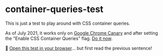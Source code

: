 # container-queries-test

This is just a test to play around with CSS container queries.

As of July 2021, it works only on [Google Chrome Canary](https://www.google.com/chrome/canary/) and after setting the "Enable CSS Container Queries" flag. [Do it now](chrome://flags/#enable-container-queries).

👀 [Open this test in your browser](https://www.andreaverlicchi.eu/container-queries-test)... but first read the previous sentence!
